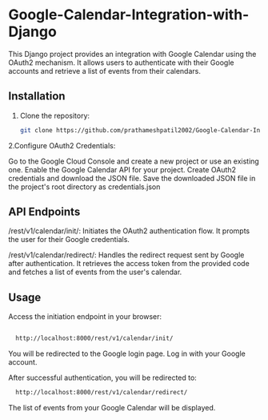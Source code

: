 # Google-Calendar-Integration-with-Django
This Django project provides an integration with Google Calendar using the OAuth2 mechanism. It allows users to authenticate with their Google accounts and retrieve a list of events from their calendars.
## Installation

1. Clone the repository:

   ```bash
   git clone https://github.com/prathameshpatil2002/Google-Calendar-Integration-with-Django.git
2.Configure OAuth2 Credentials:

Go to the Google Cloud Console and create a new project or use an existing one.
Enable the Google Calendar API for your project.
Create OAuth2 credentials and download the JSON file.
Save the downloaded JSON file in the project's root directory as credentials.json

## API Endpoints
/rest/v1/calendar/init/: Initiates the OAuth2 authentication flow. It prompts the user for their Google credentials.

/rest/v1/calendar/redirect/: Handles the redirect request sent by Google after authentication. It retrieves the access token from the provided code and fetches a list of events from the user's calendar.

## Usage
Access the initiation endpoint in your browser:

```bash

  http://localhost:8000/rest/v1/calendar/init/
```
You will be redirected to the Google login page. Log in with your Google account.

After successful authentication, you will be redirected to:

```bash
  http://localhost:8000/rest/v1/calendar/redirect/
```
The list of events from your Google Calendar will be displayed.
